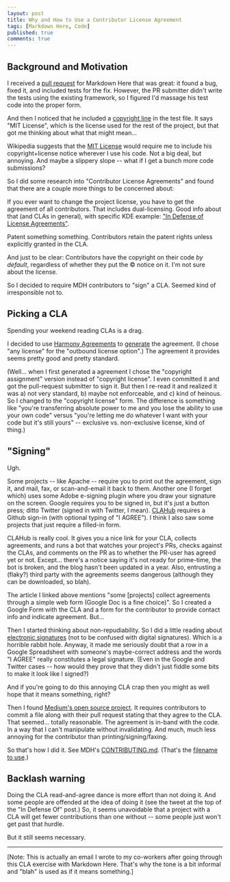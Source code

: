 ```yaml
---
layout: post
title: Why and How to Use a Contributor License Agreement
tags: [Markdown Here, Code]
published: true
comments: true
---
```


Background and Motivation
-------------------------

I received a [pull request](https://github.com/adam-p/markdown-here/pull/232) for Markdown Here that was great: it found a bug, fixed it, and included tests for the fix. However, the PR submitter didn't write the tests using the existing framework, so I figured I'd massage his test code into the proper form.

And then I noticed that he included a [copyright line](https://github.com/adam-p/markdown-here/commit/52cd013413ff4645ed124cef68b5fc9044d65a96#diff-555e8e637d661924e36cdddfba81a23aR9) in the test file. It says "MIT License", which is the license used for the rest of the project, but that got me thinking about what that might mean...

Wikipedia suggests that the [MIT License](https://en.wikipedia.org/wiki/MIT_License) would require me to include his copyright+license notice wherever I use his code. Not a big deal, but annoying. And maybe a slippery slope -- what if I get a bunch more code submissions?

So I did some research into "Contributor License Agreements" and found that there are a couple more things to be concerned about:

If you ever want to change the project license, you have to get the agreement of all contributors. That includes dual-licensing. Good info about that (and CLAs in general), with specific KDE example: ["In Defense of License Agreements"](https://julien.ponge.org/blog/in-defense-of-contributor-license-agreements/).

Patent something something. Contributors retain the patent rights unless explicitly granted in the CLA.

And just to be clear: Contributors have the copyright on their code *by default*, regardless of whether they put the © notice on it. I'm not sure about the license.

So I decided to require MDH contributors to "sign" a CLA. Seemed kind of irresponsible not to.

Picking a CLA
-------------

Spending your weekend reading CLAs is a drag.

I decided to use [Harmony Agreements](http://www.harmonyagreements.org/) to [generate](http://selector.harmonyagreements.org/) the agreement. (I chose "any license" for the "outbound license option".) The agreement it provides seems pretty good and pretty standard.

(Well... when I first generated a agreement I chose the "copyright assignment" version instead of "copyright license". I even committed it and got the pull-request submitter to sign it. But then I re-read it and realized it was a) not very standard, b) maybe not enforceable, and c) kind of heinous. So I changed to the "copyright license" form. The difference is something like "you're transferring absolute power to me and you lose the ability to use your own code" versus "you're letting me do whatever I want with your code but it's still yours" -- exclusive vs. non-exclusive license, kind of thing.)

"Signing"
---------

Ugh.

Some projects -- like Apache -- require you to print out the agreement, sign it, and mail, fax, or scan-and-email it back to them. Another one (I forget which) uses some Adobe e-signing plugin where you draw your signature on the screen. Google requires you to be signed in, but it's just a button press; ditto Twitter (signed in with Twitter, I mean). [CLAHub](https://www.clahub.com/) requires a Github sign-in (with optional typing of "I AGREE"). I think I also saw some projects that just require a filled-in form.

CLAHub is really cool. It gives you a nice link for your CLA, collects agreements, and runs a bot that watches your project's PRs, checks against the CLAs, and comments on the PR as to whether the PR-user has agreed yet or not. Except... there's a notice saying it's not ready for prime-time, the bot is broken, and the blog hasn't been updated in a year. Also, entrusting a (flaky?) third party with the agreements seems dangerous (although they can be downloaded, so blah).

The article I linked above mentions "some [projects] collect agreements through a simple web form (Google Doc is a fine choice)". So I created a Google Form with the CLA and a form for the contributor to provide contact info and indicate agreement. But...

Then I started thinking about non-repudiability. So I did a little reading about [electronic signatures](https://en.wikipedia.org/wiki/Electronic_signature) (not to be confused with digital signatures). Which is a horrible rabbit hole. Anyway, it made me seriously doubt that a row in a Google Spreadsheet with someone's maybe-correct address and the words "I AGREE" really constitutes a legal signature. (Even in the Google and Twitter cases -- how would they prove that they didn't just fiddle some bits to make it look like I signed?)

And if you're going to do this annoying CLA crap then you might as well hope that it means something, right?

Then I found [Medium's open source project](https://github.com/Medium/opensource/blob/master/sign-cla.md). It requires contributors to commit a file along with their pull request stating that they agree to the CLA. That seemed... totally reasonable. The agreement is in-band with the code. In a way that I can't manipulate without invalidating. And much, much less annoying for the contributor than printing/signing/faxing.

So that's how I did it. See MDH's [CONTRIBUTING.md](https://github.com/adam-p/markdown-here/blob/master/CONTRIBUTING.md#contributor-license-agreement). (That's the [filename to use](https://github.com/blog/1184-contributing-guidelines).)

Backlash warning
----------------

Doing the CLA read-and-agree dance is more effort than not doing it. And some people are offended at the idea of doing it (see the tweet at the top of the "In Defense Of" post.) So, it seems unavoidable that a project with a CLA will get fewer contributions than one without -- some people just won't get past that hurdle.

But it still seems necessary.

---

[Note: This is actually an email I wrote to my co-workers after going through this CLA exercise with Markdown Here. That's why the tone is a bit informal and "blah" is used as if it means something.]
